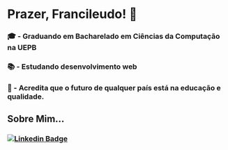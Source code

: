 # Prazer, Francileudo! 👋

### 🎓 - Graduando em Bacharelado em Ciências da Computação na UEPB
### 📚 - Estudando desenvolvimento web
### :book: - Acredita que o futuro de qualquer país está na educação e qualidade.

## Sobre Mim...

### [![Linkedin Badge](https://img.shields.io/badge/-LinkedIn-blue?style=flat-square&logo=Linkedin&logoColor=white&link=https://www.linkedin.com/in/francileudo-oliveira/)](https://www.linkedin.com/in/francileudo-oliveira/)
